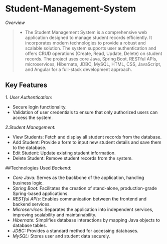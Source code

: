 # Student-Management-System
*Overview*
>* The Student Management System is a comprehensive web application designed to manage student records efficiently. It incorporates modern technologies to provide a robust and scalable solution. The system supports user authentication and offers CRUD operations (Create, Read, Update, Delete) on student records. The project uses core Java, Spring Boot, RESTful APIs, microservices, Hibernate, JDBC, MySQL, HTML, CSS, JavaScript, and Angular for a full-stack development approach.

## Key Features
*1. User Authentication:*
* Secure login functionality.
* Validation of user credentials to ensure that only authorized users can access the system.
  
*2.Student Management:*
* View Students: Fetch and display all student records from the database.
* Add Student: Provide a form to input new student details and save them to the database.
* Edit Student: Update existing student information.
* Delete Student: Remove student records from the system.

##Technologies Used
*Backend:*
* *Core Java:* Serves as the backbone of the application, handling business logic.
* *Spring Boot:* Facilitates the creation of stand-alone, production-grade Spring-based applications.
* *RESTful APIs:* Enables communication between the frontend and backend services.
* *Microservices:* Separates the application into independent services, improving scalability and maintainability.
* *Hibernate:* Simplifies database interactions by mapping Java objects to database tables.
* *JDBC:* Provides a standard method for accessing databases.
* *MySQL:* Stores user and student data securely.


